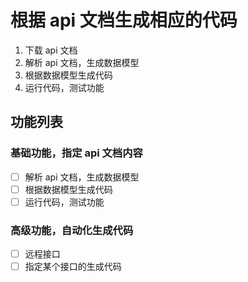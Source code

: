 # 根据 api 文档生成相应的代码

1. 下载 api 文档
2. 解析 api 文档，生成数据模型
3. 根据数据模型生成代码
4. 运行代码，测试功能

## 功能列表

### 基础功能，指定 api 文档内容

- [ ] 解析 api 文档，生成数据模型
- [ ] 根据数据模型生成代码
- [ ] 运行代码，测试功能

### 高级功能，自动化生成代码

- [ ] 远程接口
- [ ] 指定某个接口的生成代码
